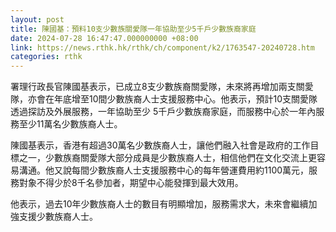 ```yaml
---
layout: post
title: 陳國基：預料10支少數族關愛隊一年協助至少5千戶少數族裔家庭
date: 2024-07-28 16:47:47.000000000 +08:00
link: https://news.rthk.hk/rthk/ch/component/k2/1763547-20240728.htm
categories: rthk
---
```


署理行政長官陳國基表示，已成立8支少數族裔關愛隊，未來將再增加兩支關愛隊，亦會在年底增至10間少數族裔人士支援服務中心。他表示，預計10支關愛隊透過探訪及外展服務，一年協助至少 5千戶少數族裔家庭，而服務中心於一年內服務至少11萬名少數族裔人士。

陳國基表示，香港有超過30萬名少數族裔人士，讓他們融入社會是政府的工作目標之一，少數族裔關愛隊大部分成員是少數族裔人士，相信他們在文化交流上更容易溝通。他又說每間少數族裔人士支援服務中心的每年營運費用約1100萬元，服務對象不得少於8千名參加者，期望中心能發揮到最大效用。

他表示，過去10年少數族裔人士的數目有明顯增加，服務需求大，未來會繼續加強支援少數族裔人士。
